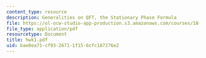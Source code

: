 ```yaml
---
content_type: resource
description: Generalities on QFT, the Stationary Phase Formula
file: https://ol-ocw-studio-app-production.s3.amazonaws.com/courses/18-238-geometry-and-quantum-field-theory-fall-2002/bae0ea71cf9326711f156cfc187276e2_hwk1.pdf
file_type: application/pdf
resourcetype: Document
title: hwk1.pdf
uid: bae0ea71-cf93-2671-1f15-6cfc187276e2
---
```

